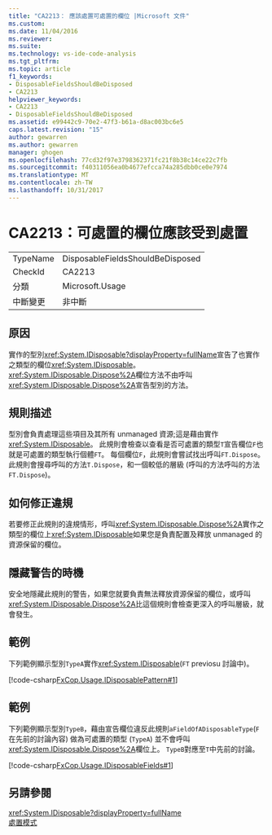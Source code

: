 ```yaml
---
title: "CA2213： 應該處置可處置的欄位 |Microsoft 文件"
ms.custom: 
ms.date: 11/04/2016
ms.reviewer: 
ms.suite: 
ms.technology: vs-ide-code-analysis
ms.tgt_pltfrm: 
ms.topic: article
f1_keywords:
- DisposableFieldsShouldBeDisposed
- CA2213
helpviewer_keywords:
- CA2213
- DisposableFieldsShouldBeDisposed
ms.assetid: e99442c9-70e2-47f3-b61a-d8ac003bc6e5
caps.latest.revision: "15"
author: gewarren
ms.author: gewarren
manager: ghogen
ms.openlocfilehash: 77cd32f97e3798362371fc21f8b38c14ce22c7fb
ms.sourcegitcommit: f40311056ea0b4677efcca74a285dbb0ce0e7974
ms.translationtype: MT
ms.contentlocale: zh-TW
ms.lasthandoff: 10/31/2017
---
```

# <a name="ca2213-disposable-fields-should-be-disposed"></a>CA2213：可處置的欄位應該受到處置
|||  
|-|-|  
|TypeName|DisposableFieldsShouldBeDisposed|  
|CheckId|CA2213|  
|分類|Microsoft.Usage|  
|中斷變更|非中斷|  
  
## <a name="cause"></a>原因  
 實作的型別<xref:System.IDisposable?displayProperty=fullName>宣告了也實作之類型的欄位<xref:System.IDisposable>。 <xref:System.IDisposable.Dispose%2A>欄位方法不由呼叫<xref:System.IDisposable.Dispose%2A>宣告型別的方法。  
  
## <a name="rule-description"></a>規則描述  
 型別會負責處理這些項目及其所有 unmanaged 資源;這是藉由實作<xref:System.IDisposable>。 此規則會檢查以查看是否可處置的類型`T`宣告欄位`F`也就是可處置的類型執行個體`FT`。 每個欄位`F`，此規則會嘗試找出呼叫`FT.Dispose`。 此規則會搜尋呼叫的方法`T.Dispose`，和一個較低的層級 (呼叫的方法呼叫的方法`FT.Dispose`)。  
  
## <a name="how-to-fix-violations"></a>如何修正違規  
 若要修正此規則的違規情形，呼叫<xref:System.IDisposable.Dispose%2A>實作之類型的欄位上<xref:System.IDisposable>如果您是負責配置及釋放 unmanaged 的資源保留的欄位。  
  
## <a name="when-to-suppress-warnings"></a>隱藏警告的時機  
 安全地隱藏此規則的警告，如果您就要負責無法釋放資源保留的欄位，或呼叫<xref:System.IDisposable.Dispose%2A>比這個規則會檢查更深入的呼叫層級，就會發生。  
  
## <a name="example"></a>範例  
 下列範例顯示型別`TypeA`實作<xref:System.IDisposable>(`FT` previosu 討論中)。  
  
 [!code-csharp[FxCop.Usage.IDisposablePattern#1](../code-quality/codesnippet/CSharp/ca2213-disposable-fields-should-be-disposed_1.cs)]  
  
## <a name="example"></a>範例  
 下列範例顯示型別`TypeB`，藉由宣告欄位違反此規則`aFieldOfADisposableType`(`F`在先前的討論內容) 做為可處置的類型 (`TypeA`) 並不會呼叫<xref:System.IDisposable.Dispose%2A>欄位上。 `TypeB`對應至`T`中先前的討論。  
  
 [!code-csharp[FxCop.Usage.IDisposableFields#1](../code-quality/codesnippet/CSharp/ca2213-disposable-fields-should-be-disposed_2.cs)]  
  
## <a name="see-also"></a>另請參閱  
 <xref:System.IDisposable?displayProperty=fullName>   
 [處置模式](/dotnet/standard/design-guidelines/dispose-pattern)